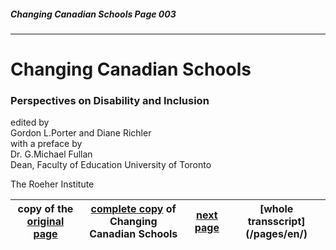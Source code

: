##### Changing Canadian Schools Page 003
***
# Changing Canadian Schools
### Perspectives on Disability and Inclusion
edited by  
Gordon L.Porter and Diane Richler  
with a preface by  
Dr. G.Michael Fullan  
Dean, Faculty of Education
University of Toronto

The Roeher Institute  

copy of the [original page](/copies-from-original/CCS003.png)|[complete copy](/copies-from-original/BestCopy_Changing_Canadian_Schools_Perspectives_on_Disability_and_Inclusion.pdf) of Changing Canadian Schools|[next page](Changing_Canadian_Schools-004) |[whole transscript] (/pages/en/)
---|---|---|---
